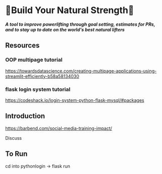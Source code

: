 # 🔨Build Your Natural Strength🔨
_**A tool to improve powerlifting through goal setting, estimates for  PRs, and to stay up to date on the world's best natural lifters**_

## Resources

### OOP multipage tutorial
https://towardsdatascience.com/creating-multipage-applications-using-streamlit-efficiently-b58a58134030

### flask login system tutorial
https://codeshack.io/login-system-python-flask-mysql/#packages


## Introduction 
https://barbend.com/social-media-training-impact/

Discuss

## To Run
cd into pythonlogin -> flask run


[comment]: <> (## Tool Description )

[comment]: <> (Data Storyteller is an AI based tool that can take a data set, identify patterns in the data, can interpret the result, )

[comment]: <> (and can then produce an output story that is understandable to a business user based on the context. It is able to)

[comment]: <> (pro-actively analyse data on behalf of users and generate smart feeds using natural language generation techniques )

[comment]: <> (which can then be consumed easily by business users with very less efforts. The application has been built keeping in )

[comment]: <> (mind a rather elementary user and is hence, easily usable and understandable. This also uses a )

[comment]: <> (**multipage implementation** of Streamlit Library using Class based pages. )

[comment]: <> (## Features )

[comment]: <> (Given data/analytics output, the tool can:-)

[comment]: <> (- turn the data into interactive data stories based on the given data )

[comment]: <> (- generate deep insights, infer pattern and help in business decisions.)

[comment]: <> (- provide personalization profiles; these could be represented as meta data describing what would be of interest to a given user.)

[comment]: <> (- generate reports understandable to a business user with interactive and intuitive interface.)

[comment]: <> (## 📝 Module-Wise Description)

[comment]: <> (The application also uses Streamlit for a multiclass page implementation which can be viewed in the `multipage.py` file. The UI of the application can be seen here. The application is divided into multiple modules, each of which have been described below.)

[comment]: <> (![UI of the application]&#40;https://i.stack.imgur.com/MOVpz.png&#41;)


[comment]: <> (_📌 **Data Upload**_ <br/>)

[comment]: <> (This module deals with the data upload. It can take csv and excel files. As soon as the data is uploaded, it creates a copy of the data to ensure that we don't have to read the data multiple times. It also saves the columns and their data types along with displaying them for the user. This is used to upload and save the data and it's column types which will be further needed at a later stage. )

[comment]: <> (_📌 **Change Metadata**_ <br/>)

[comment]: <> (Once the column types are saved in the metadata, we need to give the user the option to change the type. This is to ensure that the automatic column tagging can be overridden if the user wishes. For example a binary column with 0 and 1s can be tagged as numerical and the user might have to correct it. The three data types available are:)

[comment]: <> (* Numerical )

[comment]: <> (* Categorical )

[comment]: <> (* Object)

[comment]: <> (The correction happens immediately and is saved at that moment. )

[comment]: <> (_📌 **Machine Learning**_ <br/>)

[comment]: <> (This section automates the process of machine learning by giving the user the option to select X and y variables and letting us do everything else. The user can specify which columns they need for machine learning and then select the type of process - regression and classficiation. The application selects multiple models and saves the best one as a binary `.sav` file to be used in the future for inferencing. The accuracy or R2 score is shown right then and there with the model running in the background.  )

[comment]: <> (_📌 **Data Visualization**_ <br/>)

[comment]: <> (_📌 **Y-Parameter Optimization**_ <br/>)

[comment]: <> (## Technology Stack )

[comment]: <> (1. Python )

[comment]: <> (2. Streamlit )

[comment]: <> (3. Pandas)

[comment]: <> (4. Scikit-Learn)

[comment]: <> (5. Seaborn)

[comment]: <> (# How to Run )

[comment]: <> (- Clone the repository)

[comment]: <> (- Setup Virtual environment)

[comment]: <> (```)

[comment]: <> ($ python3 -m venv env)

[comment]: <> (```)

[comment]: <> (- Activate the virtual environment)

[comment]: <> (```)

[comment]: <> ($ source env/bin/activate)

[comment]: <> (```)

[comment]: <> (- Install dependencies using)

[comment]: <> (```)

[comment]: <> ($ pip install -r requirements.txt)

[comment]: <> (```)

[comment]: <> (- Run Streamlit)

[comment]: <> (```)

[comment]: <> ($ streamlit run app.py)

[comment]: <> (```)

[comment]: <> (## Other Content)

[comment]: <> (**[Video Walkthrough]&#40;https://drive.google.com/file/d/1C-WMgJ6tLfVMAz4mS-OQF9-9-0GhgSWJ/view?usp=sharing&#41;**)

[comment]: <> (**[Presentation]&#40;https://drive.google.com/file/d/1vlmXN_wNQdf6Y_hpVKV2QD1ub80izIiK/view?usp=sharing&#41;**)

[comment]: <> (## 🤝 How to Contribute? [3])

[comment]: <> (- Take a look at the Existing Issues or create your own Issues!)

[comment]: <> (- Wait for the Issue to be assigned to you after which you can start working on it.)

[comment]: <> (- Fork the Repo and create a Branch for any Issue that you are working upon.)

[comment]: <> (- Create a Pull Request which will be promptly reviewed and suggestions would be added to improve it.)

[comment]: <> (- Add Screenshots to help us know what this Script is all about.)


[comment]: <> (# 👨‍💻 Contributors ✨)

[comment]: <> (<table>)

[comment]: <> (  <tr>)

[comment]: <> (    <td align="center"><a href="https://github.com/prakharrathi25"><img src="https://avatars.githubusercontent.com/u/38958532?v=4" width="100px;" alt=""/><br /><sub><b>Prakhar Rathi</b></sub></a><br /></td>)

[comment]: <> (    <td align="center"><a href="https://github.com/mpLogics"><img src="https://avatars.githubusercontent.com/u/48443496?v=4" width="100px;" alt=""/><br /><sub><b>Manav Prabhakar</b></sub></a><br /></td>)

[comment]: <> (    <td align="center"><a href="https://github.com/salilsaxena"><img src="https://avatars.githubusercontent.com/u/54006908?v=4" width="100px;" alt=""/><br /><sub><b>Salil Sxena</b></sub></a><br /></td> )

[comment]: <> (  </tr>)

[comment]: <> (</table>)

[comment]: <> (## References )

[comment]: <> ([1] SAP Hackathon: https://sap-code.hackerearth.com/challenges/hackathon/sap-code/custom-tab/data-4-storytelling/#Data%204%20Storytelling &#40;used for the `README.md` introduction&#41;)

[comment]: <> ([2] Gartner: https://www.gartner.com/en/documents/3982132)

[comment]: <> ([3] Soumyajit Behera: https://github.com/soumyajit4419/MedHub_360)


[comment]: <> (## Contact)

[comment]: <> (For any feedback or queries, please reach out to [prakharrathi25@gmail.com]&#40;prakharrathi25@gmail.com&#41;.)

[comment]: <> (Note: The project is only for education purposes, no plagiarism is intended.)